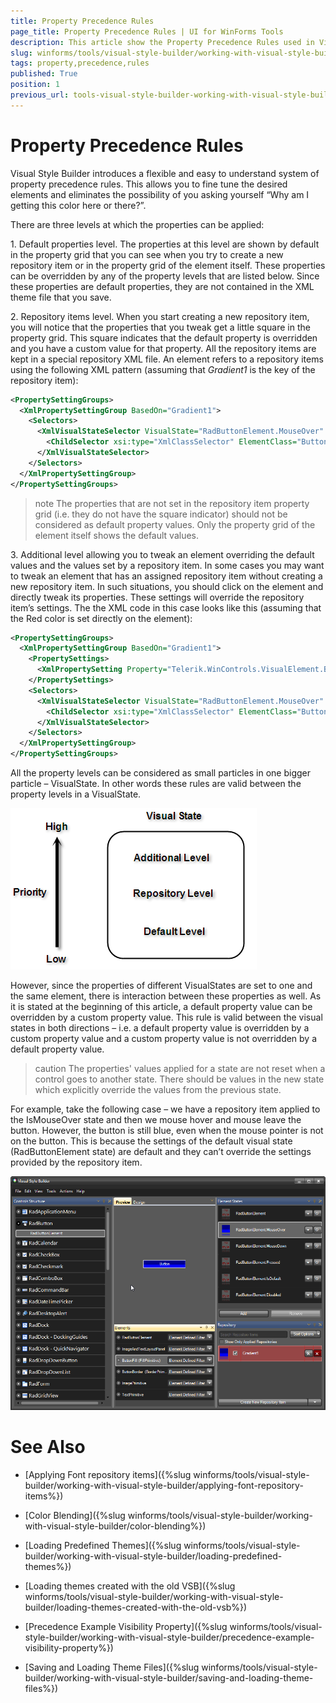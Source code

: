 ```yaml
---
title: Property Precedence Rules
page_title: Property Precedence Rules | UI for WinForms Tools
description: This article show the Property Precedence Rules used in Visual Style Builder. 
slug: winforms/tools/visual-style-builder/working-with-visual-style-builder/property-precedence-rules
tags: property,precedence,rules
published: True
position: 1
previous_url: tools-visual-style-builder-working-with-visual-style-builder-property-precedence-rules
---
```


# Property Precedence Rules

Visual Style Builder introduces a flexible and easy to understand system of property precedence rules. This allows you to fine tune the desired elements and eliminates the possibility of you asking yourself “Why am I getting this color here or there?”.

There are three levels at which the properties can be applied: 

1. Default properties level. The properties at this level are shown by default in the property grid that you can see when you try to create a new repository item or in the property grid of the element itself. These properties can be overridden by any of the property levels that are listed below. Since these properties are default properties, they are not contained in the XML theme file that you save.

2. Repository items level. When you start creating a new repository item, you will notice that the properties that you tweak get a little square in the property grid. This square indicates that the default property is overridden and you have a custom value for that property. All the repository items are kept in a special repository XML file. An element refers to a repository items using the following XML pattern (assuming that *Gradient1* is the key of the repository item):

````XML
<PropertySettingGroups>
  <XmlPropertySettingGroup BasedOn="Gradient1">
    <Selectors>
      <XmlVisualStateSelector VisualState="RadButtonElement.MouseOver" AutoUnapply="False">
        <ChildSelector xsi:type="XmlClassSelector" ElementClass="ButtonFill" AutoUnapply="False" xmlns:xsi="http://www.w3.org/2001/XMLSchema-instance" />
      </XmlVisualStateSelector>
    </Selectors>
  </XmlPropertySettingGroup>
</PropertySettingGroups>
````

>note The properties that are not set in the repository item property grid (i.e. they do not have the square indicator) should not be considered as default property values. Only the property grid of the element itself shows the default values.
>

3. Additional level allowing you to tweak an element overriding the default values and the values set by a repository item. In some cases you may want to tweak an element that has an assigned repository item without creating a new repository item. In such situations, you should click on the element and directly tweak its properties. These settings will override the repository item’s settings. The the XML code in this case looks like this (assuming that the Red color is set directly on the element):

````XML
<PropertySettingGroups>
  <XmlPropertySettingGroup BasedOn="Gradient1">
    <PropertySettings>
      <XmlPropertySetting Property="Telerik.WinControls.VisualElement.BackColor" Value="Red" />
    </PropertySettings>
    <Selectors>
      <XmlVisualStateSelector VisualState="RadButtonElement.MouseOver" AutoUnapply="False">
        <ChildSelector xsi:type="XmlClassSelector" ElementClass="ButtonFill" AutoUnapply="False" xmlns:xsi="http://www.w3.org/2001/XMLSchema-instance" />
      </XmlVisualStateSelector>
    </Selectors>
  </XmlPropertySettingGroup>
</PropertySettingGroups>
````

All the property levels can be considered as small particles in one bigger particle – VisualState. In other words these rules are valid between the property levels in a VisualState.

![tools-visual-style-builder-working-with-visual-style-builder-property-precedence-rules 001](images/tools-visual-style-builder-working-with-visual-style-builder-property-precedence-rules001.png)

However, since the properties of different VisualStates are set to one and the same element, there is interaction between these properties as well. As it is stated at the beginning of this article, a default property value can be overridden by a custom property value. This rule is valid between the visual states in both directions – i.e. a default property value is overridden by a custom property value and a custom property value is not overridden by a default property value.

>caution The properties' values applied for a state are not reset when a control goes to another state. There should be values in the new state which explicitly override the values from the previous state.
>

For example, take the following case – we have a repository item applied to the IsMouseOver state and then we mouse hover and mouse leave the button. However, the button is still blue, even when the mouse pointer is not on the button. This is because the settings of the default visual state (RadButtonElement state) are default and they can’t override the settings provided by the repository item.

![tools-visual-style-builder-working-with-visual-style-builder-property-precedence-rules 002](images/tools-visual-style-builder-working-with-visual-style-builder-property-precedence-rules002.png)

# See Also
* [Applying Font repository items]({%slug winforms/tools/visual-style-builder/working-with-visual-style-builder/applying-font-repository-items%})

* [Color Blending]({%slug winforms/tools/visual-style-builder/working-with-visual-style-builder/color-blending%})

* [Loading Predefined Themes]({%slug winforms/tools/visual-style-builder/working-with-visual-style-builder/loading-predefined-themes%})

* [Loading themes created with the old VSB]({%slug winforms/tools/visual-style-builder/working-with-visual-style-builder/loading-themes-created-with-the-old-vsb%})

* [Precedence Example Visibility Property]({%slug winforms/tools/visual-style-builder/working-with-visual-style-builder/precedence-example-visibility-property%})

* [Saving and Loading Theme Files]({%slug winforms/tools/visual-style-builder/working-with-visual-style-builder/saving-and-loading-theme-files%})

